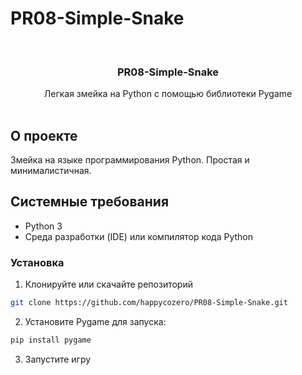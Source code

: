 # PR08-Simple-Snake

<br/>
<p align="center">
  <a href="https://github.com/happycozero - PR08-Simple-Snake">
  </a>

  <h3 align="center">PR08-Simple-Snake</h3>

  <p align="center">
    Легкая змейка на Python с помощью библиотеки Pygame
    <br/>
    <br/>
  </p>
</p>

## О проекте

Змейка на языке программирования Python.
Простая и минималистичная.

## Системные требования

* Python 3
* Среда разработки (IDE) или компилятор кода Python

### Установка

1. Клонируйте или скачайте репозиторий

```sh
git clone https://github.com/happycozero/PR08-Simple-Snake.git
```

2. Установите Pygame для запуска:

```sh
pip install pygame
```

3. Запустите игру
